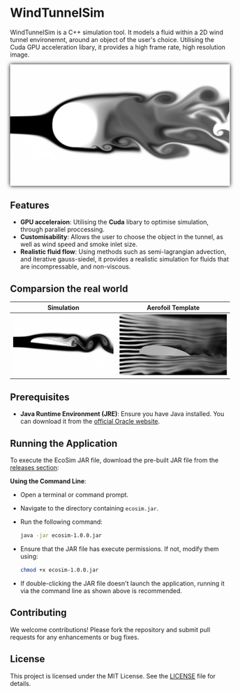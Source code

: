 # WindTunnelSim

WindTunnelSim is a C++ simulation tool. It models a fluid within a 2D wind tunnel environemnt, around an object of the user's choice. Utilising the Cuda GPU acceleration libary, it provides a high frame rate, high resolution image.

<img src="Recources/photos/simulationImg.png" style="filter: drop-shadow(0 0 5px black);">

## Features

- **GPU acceleraion**: Utilising the **Cuda** libary to optimise simulation, through parallel proccessing.
- **Customisability**: Allows the user to choose the object in the tunnel, as well as wind speed and smoke inlet size.
- **Realistic fluid flow**: Using methods such as semi-lagrangian advection, and iterative gauss-siedel, it provides a realistic simulation for fluids that are incompressable, and non-viscous.

## Comparsion the real world

| Simulation | Aerofoil Template |
|-----------|-----------------|
| ![Simulation](Recources/photos/simulationImg4.png) | ![Aerofoil](Recources/photos/simulationImgtemplateAerofoil.jpg) |


## Prerequisites

- **Java Runtime Environment (JRE)**: Ensure you have Java installed. You can download it from the [official Oracle website](https://www.oracle.com/java/technologies/downloads/).

## Running the Application

To execute the EcoSim JAR file, download the pre-built JAR file from the [releases section](https://github.com/BRSY1/ecosim/releases):

**Using the Command Line**:
   - Open a terminal or command prompt.
   - Navigate to the directory containing `ecosim.jar`.
   - Run the following command:
     
     ```bash
     java -jar ecosim-1.0.0.jar
     ```
     
   - Ensure that the JAR file has execute permissions. If not, modify them using:
     
     ```bash
     chmod +x ecosim-1.0.0.jar
     ```
     
   - If double-clicking the JAR file doesn't launch the application, running it via the command line as shown above is recommended.

## Contributing

We welcome contributions! Please fork the repository and submit pull requests for any enhancements or bug fixes.

## License

This project is licensed under the MIT License. See the [LICENSE](LICENSE) file for details.






